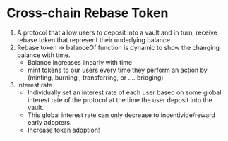 # Cross-chain Rebase Token

1. A protocol that allow users to deposit into a vault and in turn, receive rebase token that represent their underlying balance 
2. Rebase token -> balanceOf function is dynamic to show the changing balance with time.
     - Balance increases linearly with time
     - mint tokens to our users every time they perform an action by (minting, burning , transferring, or .... bridging) 
3. Interest rate
     - Individually set an interest rate of each user based on some global interest rate of the protocol at the time the user deposit into the vault.
     - This global interest rate can only decrease to incentivide/reward early adopters.
     - Increase token adoption!